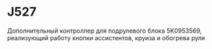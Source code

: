# J527
Дополнительный контроллер для подрулевого блока 5K0953569, реализующий работу кнопки ассистентов, круиза и обогрева руля
